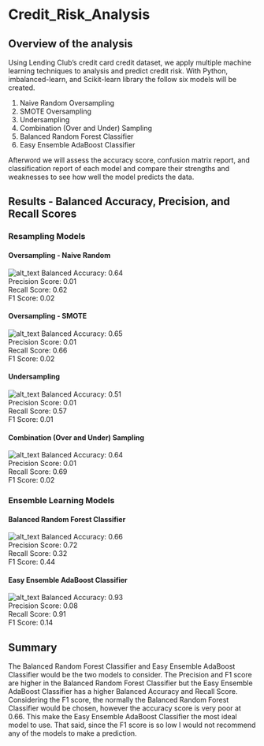 # Credit_Risk_Analysis

## Overview of the analysis
Using Lending Club’s credit card credit dataset, we apply multiple machine learning techniques to analysis and predict credit risk.
With Python, imbalanced-learn, and Scikit-learn library the follow six models will be created.
1) Naive Random Oversampling
2) SMOTE Oversampling
3) Undersampling
4) Combination (Over and Under) Sampling
5) Balanced Random Forest Classifier
6) Easy Ensemble AdaBoost Classifier

Afterword we will assess the accuracy score, confusion matrix report, and classification report of each model and compare their strengths and weaknesses to see how well the model predicts the data. 


## Results - Balanced Accuracy, Precision, and Recall Scores
### Resampling Models
#### Oversampling - Naive Random 
![alt_text](https://github.com/kwporras/Credit_Risk_Analysis/blob/4155fbd31eb204bca97436e9f33f59b5dc120f7e/Resources/Naive_Random_Oversampling.PNG)
Balanced Accuracy: 0.64\
Precision Score: 0.01\
Recall Score: 0.62\
F1 Score: 0.02

#### Oversampling - SMOTE 
![alt_text](https://github.com/kwporras/Credit_Risk_Analysis/blob/4155fbd31eb204bca97436e9f33f59b5dc120f7e/Resources/SMOTE_Oversampling.PNG)
Balanced Accuracy: 0.65\
Precision Score: 0.01\
Recall Score: 0.66\
F1 Score: 0.02

#### Undersampling
![alt_text](https://github.com/kwporras/Credit_Risk_Analysis/blob/4155fbd31eb204bca97436e9f33f59b5dc120f7e/Resources/Undersampling.PNG)
Balanced Accuracy: 0.51\
Precision Score: 0.01\
Recall Score: 0.57\
F1 Score: 0.01

#### Combination (Over and Under) Sampling
![alt_text](https://github.com/kwporras/Credit_Risk_Analysis/blob/4155fbd31eb204bca97436e9f33f59b5dc120f7e/Resources/Combination_Over_and_Under_Sampling.PNG)
Balanced Accuracy: 0.64\
Precision Score: 0.01\
Recall Score: 0.69\
F1 Score: 0.02

### Ensemble Learning Models
#### Balanced Random Forest Classifier
![alt_text](https://github.com/kwporras/Credit_Risk_Analysis/blob/4155fbd31eb204bca97436e9f33f59b5dc120f7e/Resources/Balanced_random_Forest_Classifier.PNG)
Balanced Accuracy: 0.66\
Precision Score: 0.72\
Recall Score: 0.32\
F1 Score: 0.44

#### Easy Ensemble AdaBoost Classifier
![alt_text](https://github.com/kwporras/Credit_Risk_Analysis/blob/4155fbd31eb204bca97436e9f33f59b5dc120f7e/Resources/Easy_Ensemble_AdaBoost_Classifier.PNG)
Balanced Accuracy: 0.93\
Precision Score: 0.08\
Recall Score: 0.91\
F1 Score: 0.14

## Summary
The Balanced Random Forest Classifier and Easy Ensemble AdaBoost Classifier would be the two models to consider. The Precision and F1 score are higher in the Balanced Random Forest Classifier but the Easy Ensemble AdaBoost Classifier has a higher Balanced Accuracy and Recall Score. Considering the F1 score, the normally the Balanced Random Forest Classifier would be chosen, however the accuracy score is very poor at 0.66. This make the Easy Ensemble AdaBoost Classifier the most ideal model to use. That said, since the F1 score is so low I would not recommend any of the models to make a prediction.
